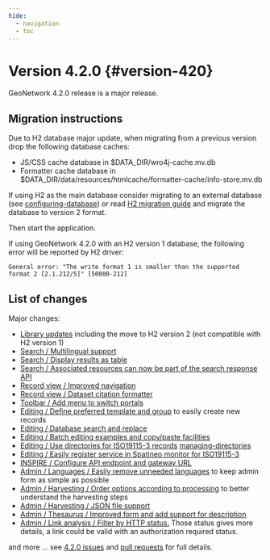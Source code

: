 ```yaml
---
hide:
  - navigation
  - toc
---
```

# Version 4.2.0 {#version-420}

GeoNetwork 4.2.0 release is a major release.

## Migration instructions

Due to H2 database major update, when migrating from a previous version drop the following database caches:

-   JS/CSS cache database in \$DATA_DIR/wro4j-cache.mv.db
-   Formatter cache database in \$DATA_DIR/data/resources/htmlcache/formatter-cache/info-store.mv.db

If using H2 as the main database consider migrating to an external database (see [configuring-database](configuring-database.md)) or read [H2 migration guide](http://www.h2database.com/html/migration-to-v2.html) and migrate the database to version 2 format.

Then start the application.

If using GeoNetwork 4.2.0 with an H2 version 1 database, the following error will be reported by H2 driver:

``` 
General error: "The write format 1 is smaller than the supported format 2 [2.1.212/5]" [50000-212]
```

## List of changes

Major changes:

-   [Library updates](https://github.com/geonetwork/core-geonetwork/pull/6244) including the move to H2 version 2 (not compatible with H2 version 1)
-   [Search / Multilingual support](https://github.com/geonetwork/core-geonetwork/pull/6188)
-   [Search / Display results as table](https://github.com/geonetwork/core-geonetwork/pull/6170)
-   [Search / Associated resources can now be part of the search response API](https://github.com/geonetwork/core-geonetwork/pull/6269)
-   [Record view / Improved navigation](https://github.com/geonetwork/core-geonetwork/pull/6188)
-   [Record view / Dataset citation formatter](https://github.com/geonetwork/core-geonetwork/pull/6188)
-   [Toolbar / Add menu to switch portals](https://github.com/geonetwork/core-geonetwork/pull/6256)
-   [Editing / Define preferred template and group](https://github.com/geonetwork/core-geonetwork/pull/6128) to easily create new records
-   [Editing / Database search and replace](https://github.com/geonetwork/core-geonetwork/pull/6188)
-   [Editing / Batch editing examples and copy/paste facilities](https://github.com/geonetwork/core-geonetwork/pull/6239)
-   [Editing / Use directories for ISO19115-3 records](https://github.com/geonetwork/core-geonetwork/pull/6292) [managing-directories](managing-directories.md)
-   [Editing / Easily register service in Spatineo monitor for ISO19115-3](https://github.com/geonetwork/core-geonetwork/pull/6298)
-   [INSPIRE / Configure API endpoint and gateway URL](https://github.com/geonetwork/core-geonetwork/pull/6146)
-   [Admin / Languages / Easily remove unneeded languages](https://github.com/geonetwork/core-geonetwork/pull/5923) to keep admin form as simple as possible
-   [Admin / Harvesting / Order options according to processing](https://github.com/geonetwork/core-geonetwork/pull/6221) to better understand the harvesting steps
-   [Admin / Harvesting / JSON file support](https://github.com/geonetwork/core-geonetwork/pull/6251)
-   [Admin / Thesaurus / Improved form and add support for description](https://github.com/geonetwork/core-geonetwork/pull/6283)
-   [Admin / Link analysis / Filter by HTTP status.](https://github.com/geonetwork/core-geonetwork/pull/6255) Those status gives more details, a link could be valid with an authorization required status.

and more \... see [4.2.0 issues](https://github.com/geonetwork/core-geonetwork/issues?q=is%3Aissue+milestone%3A4.2.0+is%3Aclosed) and [pull requests](https://github.com/geonetwork/core-geonetwork/pulls?q=is%3Apr+milestone%3A4.2.0+is%3Aclosed) for full details.
